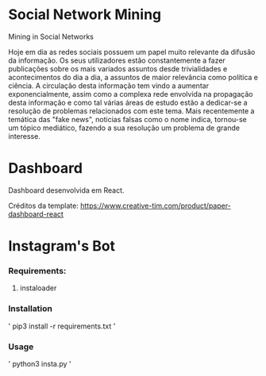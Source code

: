 # Social Network Mining

Mining in Social Networks

Hoje em dia as redes sociais possuem um papel muito relevante da difusão da informação. Os seus utilizadores estão constantemente a fazer publicações sobre os mais variados assuntos desde trivialidades e acontecimentos do dia a dia, a assuntos de maior relevância como política e ciência. A circulação desta informação tem vindo a aumentar exponencialmente, assim como a complexa rede envolvida na propagação desta informação e como tal várias áreas de estudo estão a dedicar-se a resolução de problemas relacionados com este tema. Mais recentemente a temática das "fake news", noticias falsas como o nome indica, tornou-se um tópico mediático, fazendo a sua resolução um problema de grande interesse.

# Dashboard

Dashboard desenvolvida em React.

Créditos da template: https://www.creative-tim.com/product/paper-dashboard-react


# Instagram's Bot

### Requirements:

1. instaloader
    

### Installation

' pip3 install -r requirements.txt '


### Usage

' python3 insta.py '